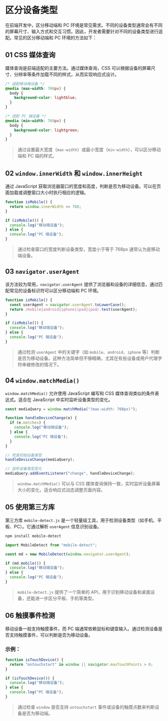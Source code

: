 # 区分设备类型

在前端开发中，区分移动端和 PC 环境是常见需求。不同的设备类型通常会有不同的屏幕尺寸、输入方式和交互习惯。因此，开发者需要针对不同的设备类型进行适配。常见的区分移动端和 PC 环境的方法如下：

## 01 CSS 媒体查询

媒体查询是前端适配的主要方法。通过媒体查询，CSS 可以根据设备的屏幕尺寸、分辨率等条件加载不同的样式，从而实现响应式设计。

```css
/* 适配移动端设备 */
@media (max-width: 768px) {
  body {
    background-color: lightblue;
  }
}

/* 适配 PC 端设备 */
@media (min-width: 769px) {
  body {
    background-color: lightgreen;
  }
}
```

> 通过设置最大宽度（`max-width`）或最小宽度（`min-width`），可以区分移动端和 PC 端的样式。

## 02 `window.innerWidth` 和 `window.innerHeight`

通过 JavaScript 获取浏览器窗口的宽度和高度，判断是否为移动设备。可以在页面加载或调整窗口大小时执行相应的逻辑。

```js
function isMobile() {
  return window.innerWidth <= 768;
}

if (isMobile()) {
  console.log("移动端设备");
} else {
  console.log("PC 端设备");
}
```

> 通过检查窗口的宽度判断设备类型，宽度小于等于 768px 通常认为是移动端设备。

## 03 `navigator.userAgent`

该方法较为常用，`navigator.userAgent` 提供了浏览器和设备的详细信息，通过匹配常见的设备标识符可以区分移动端和 PC 环境。

```jsx
function isMobile() {
  const userAgent = navigator.userAgent.toLowerCase();
  return /mobile|android|iphone|ipad|ipod/.test(userAgent);
}

if (isMobile()) {
  console.log("移动端设备");
} else {
  console.log("PC 端设备");
}
```

> 通过检测 `userAgent` 中的关键字（如 `mobile`、`android`、`iphone` 等）判断是否为移动设备。这种方法简单但不够精确，尤其在有些设备或用户代理字符串被修改的情况下。

## 04 `window.matchMedia()`

`window.matchMedia()` 允许使用 JavaScript 编写和 CSS 媒体查询类似的条件表达式。适合在 JavaScript 中实时监听设备类型的变化。

```js
const mediaQuery = window.matchMedia("(max-width: 768px)");

function handleDeviceChange(e) {
  if (e.matches) {
    console.log("移动端设备");
  } else {
    console.log("PC 端设备");
  }
}

// 检查初始设备类型
handleDeviceChange(mediaQuery);

// 监听设备类型变化
mediaQuery.addEventListener("change", handleDeviceChange);
```

> `window.matchMedia()` 可以与 CSS 媒体查询保持一致，实时监听设备屏幕大小的变化，适合响应式动态调整页面内容。

## 05 使用第三方库

第三方库 `mobile-detect.js` 是一个轻量级工具，用于检测设备类型（如手机、平板、PC）。它通过解析 `userAgent` 信息识别设备。

```sh
npm install mobile-detect
```

```js
import MobileDetect from "mobile-detect";

const md = new MobileDetect(window.navigator.userAgent);

if (md.mobile()) {
  console.log("移动端设备");
} else {
  console.log("PC 端设备");
}
```

> `mobile-detect.js` 提供了一个简单的 API，用于识别移动设备和桌面设备，还能进一步区分平板、手机等类型。

## 06 触摸事件检测

移动设备一般支持触摸事件，而 PC 端通常依赖鼠标和键盘输入。通过检测设备是否支持触摸事件，可以判断是否为移动设备。

### 示例：

```js
function isTouchDevice() {
  return "ontouchstart" in window || navigator.maxTouchPoints > 0;
}

if (isTouchDevice()) {
  console.log("移动端设备");
} else {
  console.log("PC 端设备");
}
```

> 通过检查 `window` 是否支持 `ontouchstart` 事件或设备的触摸点数来判断设备是否为移动端。
